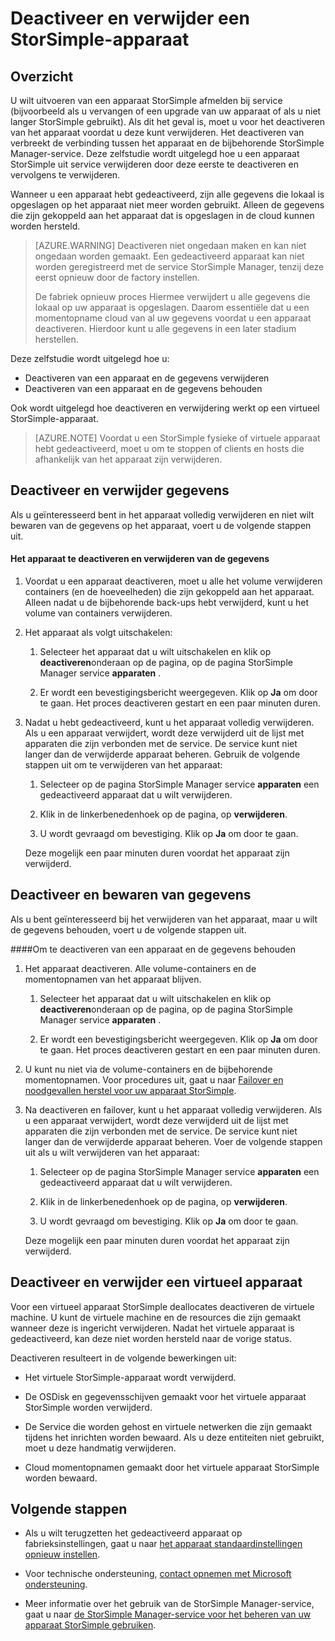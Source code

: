 <properties 
   pageTitle="Deactiveer en verwijder een StorSimple-apparaat | Microsoft Azure"
   description="Wordt beschreven hoe StorSimple apparaat uit service verwijderen door deze eerst te deactiveren en vervolgens te verwijderen."
   services="storsimple"
   documentationCenter=""
   authors="SharS"
   manager="carmonm"
   editor="" />
<tags 
   ms.service="storsimple"
   ms.devlang="na"
   ms.topic="article"
   ms.tgt_pltfrm="na"
   ms.workload="na"
   ms.date="10/18/2016"
   ms.author="anoobbacker" />

# <a name="deactivate-and-delete-a-storsimple-device"></a>Deactiveer en verwijder een StorSimple-apparaat

## <a name="overview"></a>Overzicht

U wilt uitvoeren van een apparaat StorSimple afmelden bij service (bijvoorbeeld als u vervangen of een upgrade van uw apparaat of als u niet langer StorSimple gebruikt). Als dit het geval is, moet u voor het deactiveren van het apparaat voordat u deze kunt verwijderen. Het deactiveren van verbreekt de verbinding tussen het apparaat en de bijbehorende StorSimple Manager-service. Deze zelfstudie wordt uitgelegd hoe u een apparaat StorSimple uit service verwijderen door deze eerste te deactiveren en vervolgens te verwijderen. 

Wanneer u een apparaat hebt gedeactiveerd, zijn alle gegevens die lokaal is opgeslagen op het apparaat niet meer worden gebruikt. Alleen de gegevens die zijn gekoppeld aan het apparaat dat is opgeslagen in de cloud kunnen worden hersteld.  

>[AZURE.WARNING] Deactiveren niet ongedaan maken en kan niet ongedaan worden gemaakt. Een gedeactiveerd apparaat kan niet worden geregistreerd met de service StorSimple Manager, tenzij deze eerst opnieuw door de factory instellen. 
>
>De fabriek opnieuw proces Hiermee verwijdert u alle gegevens die lokaal op uw apparaat is opgeslagen. Daarom essentiële dat u een momentopname cloud van al uw gegevens voordat u een apparaat deactiveren. Hierdoor kunt u alle gegevens in een later stadium herstellen.

Deze zelfstudie wordt uitgelegd hoe u:

- Deactiveren van een apparaat en de gegevens verwijderen
- Deactiveren van een apparaat en de gegevens behouden

Ook wordt uitgelegd hoe deactiveren en verwijdering werkt op een virtueel StorSimple-apparaat.

>[AZURE.NOTE] Voordat u een StorSimple fysieke of virtuele apparaat hebt gedeactiveerd, moet u om te stoppen of clients en hosts die afhankelijk van het apparaat zijn verwijderen.

## <a name="deactivate-and-delete-data"></a>Deactiveer en verwijder gegevens

Als u geïnteresseerd bent in het apparaat volledig verwijderen en niet wilt bewaren van de gegevens op het apparaat, voert u de volgende stappen uit.

#### <a name="to-deactivate-the-device-and-delete-the-data"></a>Het apparaat te deactiveren en verwijderen van de gegevens  

1. Voordat u een apparaat deactiveren, moet u alle het volume verwijderen containers (en de hoeveelheden) die zijn gekoppeld aan het apparaat. Alleen nadat u de bijbehorende back-ups hebt verwijderd, kunt u het volume van containers verwijderen.

2. Het apparaat als volgt uitschakelen:

    1. Selecteer het apparaat dat u wilt uitschakelen en klik op **deactiveren**onderaan op de pagina, op de pagina StorSimple Manager service **apparaten** .

    2. Er wordt een bevestigingsbericht weergegeven. Klik op **Ja** om door te gaan. Het proces deactiveren gestart en een paar minuten duren.

3. Nadat u hebt gedeactiveerd, kunt u het apparaat volledig verwijderen. Als u een apparaat verwijdert, wordt deze verwijderd uit de lijst met apparaten die zijn verbonden met de service. De service kunt niet langer dan de verwijderde apparaat beheren. Gebruik de volgende stappen uit om te verwijderen van het apparaat:

    1. Selecteer op de pagina StorSimple Manager service **apparaten** een gedeactiveerd apparaat dat u wilt verwijderen.

    2. Klik in de linkerbenedenhoek op de pagina, op **verwijderen**.

    3. U wordt gevraagd om bevestiging. Klik op **Ja** om door te gaan.

    Deze mogelijk een paar minuten duren voordat het apparaat zijn verwijderd.

## <a name="deactivate-and-retain-data"></a>Deactiveer en bewaren van gegevens

Als u bent geïnteresseerd bij het verwijderen van het apparaat, maar u wilt de gegevens behouden, voert u de volgende stappen uit.

####<a name="to-deactivate-a-device-and-retain-the-data"></a>Om te deactiveren van een apparaat en de gegevens behouden 

1. Het apparaat deactiveren. Alle volume-containers en de momentopnamen van het apparaat blijven.

    1. Selecteer het apparaat dat u wilt uitschakelen en klik op **deactiveren**onderaan op de pagina, op de pagina StorSimple Manager service **apparaten** .

    2. Er wordt een bevestigingsbericht weergegeven. Klik op **Ja** om door te gaan. Het proces deactiveren gestart en een paar minuten duren.

2. U kunt nu niet via de volume-containers en de bijbehorende momentopnamen. Voor procedures uit, gaat u naar [Failover en noodgevallen herstel voor uw apparaat StorSimple](storsimple-device-failover-disaster-recovery.md).

3. Na deactiveren en failover, kunt u het apparaat volledig verwijderen. Als u een apparaat verwijdert, wordt deze verwijderd uit de lijst met apparaten die zijn verbonden met de service. De service kunt niet langer dan de verwijderde apparaat beheren. Voer de volgende stappen uit als u wilt verwijderen van het apparaat:
 
    1. Selecteer op de pagina StorSimple Manager service **apparaten** een gedeactiveerd apparaat dat u wilt verwijderen.

    2. Klik in de linkerbenedenhoek op de pagina, op **verwijderen**.

    3. U wordt gevraagd om bevestiging. Klik op **Ja** om door te gaan.

    Deze mogelijk een paar minuten duren voordat het apparaat zijn verwijderd.

## <a name="deactivate-and-delete-a-virtual-device"></a>Deactiveer en verwijder een virtueel apparaat

Voor een virtueel apparaat StorSimple deallocates deactiveren de virtuele machine. U kunt de virtuele machine en de resources die zijn gemaakt wanneer deze is ingericht verwijderen. Nadat het virtuele apparaat is gedeactiveerd, kan deze niet worden hersteld naar de vorige status. 

Deactiveren resulteert in de volgende bewerkingen uit:

- Het virtuele StorSimple-apparaat wordt verwijderd.

- De OSDisk en gegevensschijven gemaakt voor het virtuele apparaat StorSimple worden verwijderd.

- De Service die worden gehost en virtuele netwerken die zijn gemaakt tijdens het inrichten worden bewaard. Als u deze entiteiten niet gebruikt, moet u deze handmatig verwijderen.

- Cloud momentopnamen gemaakt door het virtuele apparaat StorSimple worden bewaard.

## <a name="next-steps"></a>Volgende stappen
- Als u wilt terugzetten het gedeactiveerd apparaat op fabrieksinstellingen, gaat u naar [het apparaat standaardinstellingen opnieuw instellen](storsimple-manage-device-controller.md#reset-the-device-to-factory-default-settings).

- Voor technische ondersteuning, [contact opnemen met Microsoft ondersteuning](storsimple-contact-microsoft-support.md).

- Meer informatie over het gebruik van de StorSimple Manager-service, gaat u naar [de StorSimple Manager-service voor het beheren van uw apparaat StorSimple gebruiken](storsimple-manager-service-administration.md). 
